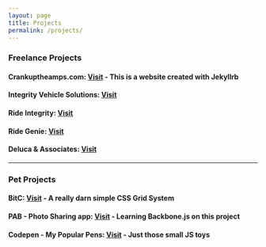 ```yaml
---
layout: page
title: Projects
permalink: /projects/
---
```


### Freelance Projects

#### **Crankuptheamps.com**: [Visit](http://crankuptheamps.com/) - This is a website created with Jekyllrb

#### **Integrity Vehicle Solutions**: [Visit](http://ivsc.com/)

#### **Ride Integrity**: [Visit](http://rideintegrity.com/)

#### **Ride Genie**: [Visit](http://ridegenie.com/)

#### **Deluca & Associates**: [Visit](http://deluca-associates.com/)

-----

### Pet Projects

#### **BitC**: [Visit](https://github.com/rlynjb/bitc) - A really darn simple CSS Grid System

#### **PAB - Photo Sharing app**: [Visit](https://github.com/rlynjb/pab) - Learning Backbone.js on this project

#### **Codepen - My Popular Pens**: [Visit](http://codepen.io/rlynjb/pens/popular/) - Just those small JS toys

